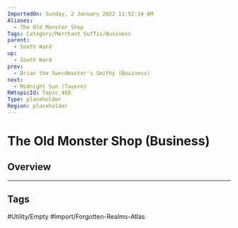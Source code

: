 ```yaml
---
ImportedOn: Sunday, 2 January 2022 11:52:34 AM
Aliases:
  - The Old Monster Shop
Tags: Category/Merchant Suffix/Business
parent:
  - South Ward
up:
  - South Ward
prev:
  - Brian the Swordmaster's Smithy (Business)
next:
  - Midnight Sun (Tavern)
RWtopicId: Topic_468
Type: placeholder
Region: placeholder
---
```

# The Old Monster Shop (Business)
## Overview

---
## Tags
#Utility/Empty #Import/Forgotten-Realms-Atlas

